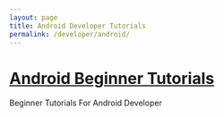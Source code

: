```yaml
---
layout: page
title: Android Developer Tutorials
permalink: /developer/android/
---
```

<div class="square">
    <h1><a href="/developer/android/beginner/">Android Beginner Tutorials</a></h1>
	<p> Beginner Tutorials For Android Developer</p>
</div>